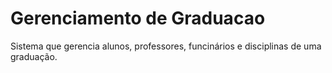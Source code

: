 # Gerenciamento de Graduacao
Sistema que gerencia alunos, professores, funcinários e disciplinas de uma graduação.
